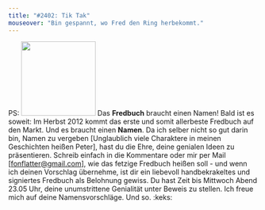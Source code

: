 ```yaml
---
title: "#2402: Tik Tak"
mouseover: "Bin gespannt, wo Fred den Ring herbekommt."
---
```


PS: 
<img src="http://www.fonflatter.de/wp-content/uploads/2012/04/04z_buch-300x151.png" alt="" title="fredbuch" width="150" class="alignnone size-medium wp-image-4044" />
Das <strong>Fredbuch</strong> braucht einen Namen!
Bald ist es soweit: Im Herbst 2012 kommt das erste und somit allerbeste Fredbuch auf den Markt. Und es braucht einen <strong>Namen</strong>. Da ich selber nicht so gut darin bin, Namen zu vergeben [Unglaublich viele Charaktere in meinen Geschichten heißen Peter], hast du die Ehre, deine genialen Ideen zu präsentieren.
Schreib einfach in die Kommentare oder mir per Mail [<a href="mailto:fonflatter@gmail.com">fonflatter@gmail.com</a>], wie das fetzige Fredbuch heißen soll - und wenn ich deinen Vorschlag übernehme, ist dir ein liebevoll handbekrakeltes und signiertes Fredbuch als Belohnung gewiss.
Du hast Zeit bis Mittwoch Abend 23.05 Uhr, deine unumstrittene Genialität unter Beweis zu stellen.
Ich freue mich auf deine Namensvorschläge.
Und so.
:keks:
